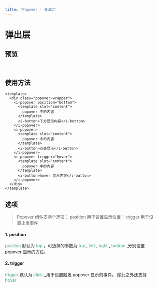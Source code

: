 ```yaml
---
title: 'Popover - 弹出层'
---
```

# 弹出层
## 预览
&nbsp;
<ClientOnly>
    <popover-demo></popover-demo>
</ClientOnly>

## 使用方法
```vue
<template>
  <div class="popover-wrapper">
    <i-popover position="bottom">
      <template slot="content">
        popover 中的内容
      </template>
      <i-button>下方显示内容</i-button>
    </i-popover>
    <i-popover>
      <template slot="content">
        popover 中的内容
      </template>
      <i-button>点击显示</i-button>
    </i-popover>
    <i-popover trigger="hover">
      <template slot="content">
        popover 中的内容
      </template>
      <i-button>hover 显示内容</i-button>
    </i-popover>
  </div>
</template>
```
## 选项
> Popover 组件支两个选项： position 用于设置显示位置； trigger 用于设置出发事件
#### 1. position
<span style='color:#3eaf7c;background-color:#F8F8F8'> position </span> 默认为 <span style='color:#3eaf7c;background-color:#F8F8F8'> top </span>，可选择的参数为 
<span style='color:#3eaf7c;background-color:#F8F8F8'> top </span>,<span style='color:#3eaf7c;background-color:#F8F8F8'> left </span>,<span style='color:#3eaf7c;background-color:#F8F8F8'> right </span>,<span style='color:#3eaf7c;background-color:#F8F8F8'> bottom </span>,分别设置 popover 显示的方位。

#### 2. trigger
<span style='color:#3eaf7c;background-color:#F8F8F8'> trigger </span> 默认为<span style='color:#3eaf7c;background-color:#F8F8F8'> click </span>,,用于设置触发 popover 显示的事件。 除此之外还支持<span style='color:#3eaf7c;background-color:#F8F8F8'> hover </span>
